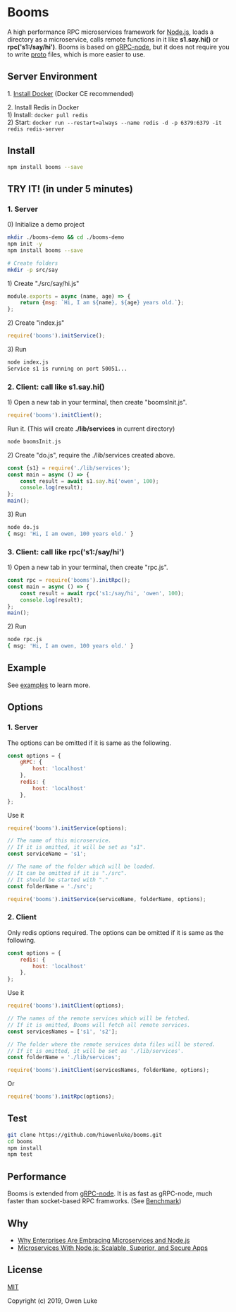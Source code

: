 
# Booms

A high performance RPC microservices framework for [Node.js](https://nodejs.org), loads a directory as a microservice, calls remote functions in it like **s1.say.hi()** or **rpc('s1:/say/hi')**. Booms is based on [gRPC-node](https://github.com/grpc/grpc-node), but it does not require you to write [proto](https://developers.google.com/protocol-buffers/docs/proto3) files, which is more easier to use.

## Server Environment

1\. [Install Docker](https://docs.docker.com/v17.09/engine/installation/#supported-platforms) (Docker CE recommended)

2\. Install Redis in Docker  
1\) Install: `docker pull redis`  
2\) Start: `docker run --restart=always --name redis -d -p 6379:6379 -it redis redis-server`   

## Install

```sh
npm install booms --save
```

## TRY IT! (in under 5 minutes)

### 1. Server

0\) Initialize a demo project

```sh
mkdir ./booms-demo && cd ./booms-demo
npm init -y
npm install booms --save

# Create folders
mkdir -p src/say
```

1\) Create "./src/say/hi.js"

```js
module.exports = async (name, age) => {
    return {msg: `Hi, I am ${name}, ${age} years old.`};
};
```

2\) Create "index.js"

```js
require('booms').initService();
```

3\) Run

```sh
node index.js
Service s1 is running on port 50051...
```

### 2. Client: call like s1.say.hi()

1\) Open a new tab in your terminal, then create "boomsInit.js".

```js
require('booms').initClient();
```

Run it. (This will create **./lib/services** in current directory)

```sh
node boomsInit.js
```

2\) Create "do.js", require the ./lib/services created above.

```js
const {s1} = require('./lib/services');
const main = async () => {
    const result = await s1.say.hi('owen', 100);
    console.log(result);
};
main();
```

3\) Run

```sh
node do.js
{ msg: 'Hi, I am owen, 100 years old.' }
```

### 3. Client: call like rpc('s1:/say/hi')

1\) Open a new tab in your terminal, then create "rpc.js".

```js
const rpc = require('booms').initRpc();
const main = async () => {
    const result = await rpc('s1:/say/hi', 'owen', 100);
    console.log(result);
};
main();
```

2\) Run

```sh
node rpc.js
{ msg: 'Hi, I am owen, 100 years old.' }
```

## Example

See [examples](./examples) to learn more.

## Options

### 1. Server

The options can be omitted if it is same as the following.
```js
const options = {
    gRPC: {
        host: 'localhost'
    },
    redis: {
        host: 'localhost'
    },
};
```

Use it
```js
require('booms').initService(options);
```
```js
// The name of this microservice.
// If it is omitted, it will be set as "s1".
const serviceName = 's1';

// The name of the folder which will be loaded.
// It can be omitted if it is "./src".
// It should be started with "."
const folderName = './src'; 

require('booms').initService(serviceName, folderName, options);
```

### 2. Client

Only redis options required. The options can be omitted if it is same as the following.

```js
const options = {
    redis: {
        host: 'localhost'
    },
};
```

Use it
```js
require('booms').initClient(options);
```
```js
// The names of the remote services which will be fetched.
// If it is omitted, Booms will fetch all remote services.
const servicesNames = ['s1', 's2']; 

// The folder where the remote services data files will be stored.
// If it is omitted, it will be set as './lib/services'.
const folderName = './lib/services'; 

require('booms').initClient(servicesNames, folderName, options);
```

Or
```js
require('booms').initRpc(options);
```

## Test

```sh
git clone https://github.com/hiowenluke/booms.git
cd booms
npm install
npm test
```

## Performance

Booms is extended from [gRPC-node](https://github.com/grpc/grpc-node). It is as fast as gRPC-node, much faster than socket-based RPC framworks. (See [Benchmark](https://github.com/hiowenluke/benchmark-easy))

## Why

* [Why Enterprises Are Embracing Microservices and Node.js](https://thenewstack.io/enterprises-embracing-microservices-node-js/)
* [Microservices With Node.js: Scalable, Superior, and Secure Apps](https://dzone.com/articles/microservices-with-nodejs-scalable-superior-and-se)

## License

[MIT](LICENSE)

Copyright (c) 2019, Owen Luke
